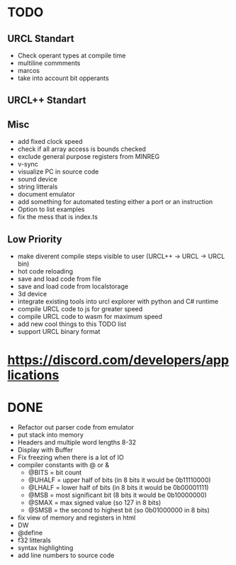 # TODO
## URCL Standart
* Check operant types at compile time
* multiline commments
* marcos
* take into account bit opperants

## URCL++ Standart

## Misc
* add fixed clock speed
* check if all array access is bounds checked
* exclude general purpose registers from MINREG
* v-sync
* visualize PC in source code
* sound device
* string litterals
* document emulator
* add something for automated testing either a port or an instruction
* Option to list examples
* fix the mess that is index.ts

## Low Priority
* make diverent compile steps visible to user (URCL++ -> URCL -> URCL bin)
* hot code reloading
* save and load code from file
* save and load code from localstorage
* 3d device
* integrate existing tools into urcl explorer with python and C# runtime
* compile URCL code to js for greater speed
* compile URCL code to wasm for maximum speed
* add new cool things to this TODO list
* support URCL binary format
# https://discord.com/developers/applications

# DONE
* Refactor out parser code from emulator
* put stack into memory
* Headers and multiple word lengths 8-32
* Display with Buffer
* Fix freezing when there is a lot of IO
* compiler constants with @ or & 
    * @BITS = bit count
    * @UHALF = upper half of bits (in 8 bits it would be 0b11110000)
    * @LHALF = lower half of bits (in 8 bits it would be 0b00001111)
    * @MSB = most significant bit (8 bits it would be 0b10000000)
    * @SMAX = max signed value (so 127 in 8 bits)
    * @SMSB = the second to highest bit (so 0b01000000 in 8 bits)
* fix view of memory and registers in html
* DW
* @define
* f32 litterals
* syntax highlighting
* add line numbers to source code
